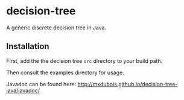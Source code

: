 decision-tree
=============

A generic discrete decision tree in Java.

Installation
------------
First, add the the decision tree `src` directory to your build path.

Then consult the examples directory for usage.

Javadoc can be found here: http://mxdubois.github.io/decision-tree-java/javadoc/
